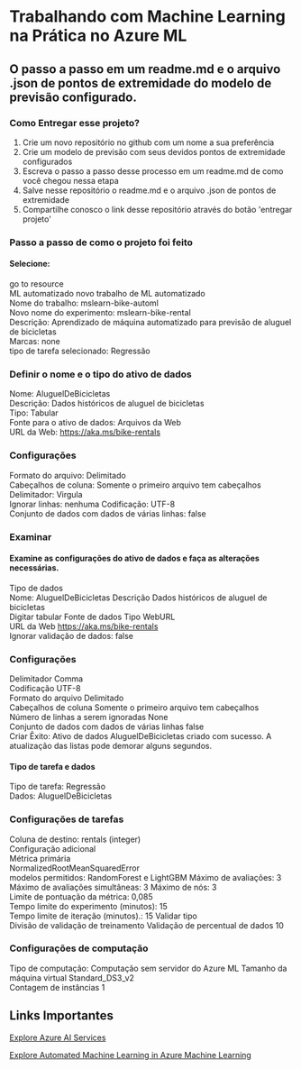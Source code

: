 

# Trabalhando com Machine Learning na Prática no Azure ML
## O passo a passo em um readme.md e o arquivo .json de pontos de extremidade do modelo de previsão configurado. 


### Como Entregar esse projeto?
1. Crie um novo repositório no github com um nome a sua preferência
2. Crie um modelo de previsão com seus devidos pontos de extremidade configurados
3. Escreva o passo a passo desse processo em um readme.md de como você chegou nessa etapa
4. Salve nesse repositório o readme.md e o arquivo .json de pontos de extremidade
5. Compartilhe conosco o link desse repositório através do botão 'entregar projeto'


### Passo a passo de como o projeto foi feito


#### Selecione: 
go to resource  
ML automatizado
novo trabalho de ML automatizado    
Nome do trabalho: mslearn-bike-automl    
Novo nome do experimento: mslearn-bike-rental   
Descrição: Aprendizado de máquina automatizado para previsão de aluguel de bicicletas   
Marcas: none    
tipo de tarefa selecionado: Regressão


### Definir o nome e o tipo do ativo de dados
Nome: AluguelDeBicicletas   
Descrição: Dados históricos de aluguel de bicicletas    
Tipo: Tabular   
Fonte para o ativo de dados: Arquivos da Web    
URL da Web: https://aka.ms/bike-rentals


### Configurações
Formato do arquivo: Delimitado  
Cabeçalhos de coluna: Somente o primeiro arquivo tem cabeçalhos 
Delimitador: Virgula    
Ignorar linhas: nenhuma 
Codificação: UTF-8  
Conjunto de dados com dados de várias linhas:
false


### Examinar
#### Examine as configurações do ativo de dados e faça as alterações necessárias.

Tipo de dados   
Nome:
AluguelDeBicicletas 
Descrição
Dados históricos de aluguel de bicicletas   
Digitar
tabular 
Fonte de dados
Tipo
WebURL  
URL da Web
https://aka.ms/bike-rentals     
Ignorar validação de dados: false   

### Configurações
Delimitador Comma   
Codificação
UTF-8   
Formato do arquivo
Delimitado  
Cabeçalhos de coluna
Somente o primeiro arquivo tem cabeçalhos   
Número de linhas a serem ignoradas
None    
Conjunto de dados com dados de várias linhas
false   
Criar
Êxito: Ativo de dados AluguelDeBicicletas criado com sucesso. A atualização das listas pode demorar alguns segundos.    

#### Tipo de tarefa e dados
Tipo de tarefa:
Regressão   
Dados:
AluguelDeBicicletas


### Configurações de tarefas
Coluna de destino: rentals (integer)    
Configuração adicional  
Métrica primária    
NormalizedRootMeanSquaredError  
modelos permitidos: RandomForest e LightGBM 
Máximo de avaliações: 3 
Máximo de avaliações simultâneas: 3 
Máximo de nós: 3    
Limite de pontuação da métrica: 0,085   
Tempo limite do experimento (minutos): 15   
Tempo limite de iteração (minutos).: 15 
Validar tipo    
Divisão de validação de treinamento 
Validação de percentual de dados    10


### Configurações de computação
Tipo de computação:
Computação sem servidor do Azure ML 
Tamanho da máquina virtual
Standard_DS3_v2     
Contagem de instâncias
1


## Links Importantes
[Explore Azure AI Services](https://microsoftlearning.github.io/mslearn-ai-fundamentals/Instructions/Labs/02-content-safety.html)


[Explore Automated Machine Learning in Azure Machine Learning](https://microsoftlearning.github.io/mslearn-ai-fundamentals/Instructions/Labs/01-machine-learning.html)




